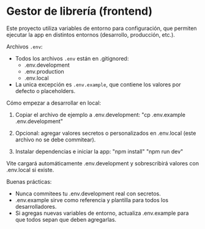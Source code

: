 # Gestor de librería (frontend)

Este proyecto utiliza variables de entorno para configuración, que permiten ejecutar la app en distintos entornos (desarrollo, producción, etc.).

Archivos `.env`:

- Todos los archivos `.env` están en .gitignored:
  - .env.development
  - .env.production
  - .env.local
- La unica excepción es `.env.example`, que contiene los valores por defecto o placeholders.

Cómo empezar a desarrollar en local:

1. Copiar el archivo de ejemplo a .env.development:
   "cp .env.example .env.development"

2. Opcional: agregar valores secretos o personalizados en .env.local (este archivo no se debe commitear).

3. Instalar dependencias e iniciar la app:
   "npm install"
   "npm run dev"

Vite cargará automáticamente .env.development y sobrescribirá valores con .env.local si existe.

Buenas prácticas:

- Nunca commitees tu .env.development real con secretos.
- .env.example sirve como referencia y plantilla para todos los desarrolladores.
- Si agregas nuevas variables de entorno, actualiza .env.example para que todos sepan que deben agregarlas.
